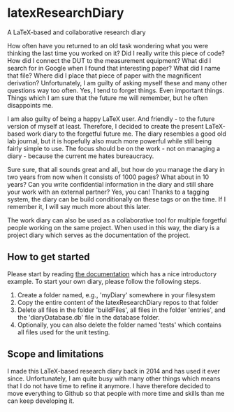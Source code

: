 # latexResearchDiary
A LaTeX-based and collaborative research diary

How often have you returned to an old task wondering what you were thinking the last time you worked on it? Did I really write this piece of code? How did I connect the DUT to the measurement equipment? What did I search for in Google when I found that interesting paper? What did I name that file? Where did I place that piece of paper with the magnificent derivation? Unfortunately, I am guilty of asking myself these and many other questions way too often. Yes, I tend to forget things. Even important things. Things which I am sure that the future me will remember, but he often disappoints me.

I am also guilty of being a happy LaTeX user. And friendly - to the future version of myself at least. Therefore, I decided to create the present LaTeX-based work diary to the forgetful future me. The diary resembles a good old lab journal, but it is hopefully also much more powerful while still being fairly simple to use. The focus should be on the work - not on managing a diary - because the current me hates bureaucracy.

Sure sure, that all sounds great and all, but how do you manage the diary in two years from now when it consists of 1000 pages? What about in 10 years? Can you write confidential information in the diary and still share your work with an external partner? Yes, you can! Thanks to a tagging system, the diary can be build conditionally on these tags or on the time. If I remember it, I will say much more about this later.

The work diary can also be used as a collaborative tool for multiple forgetful people working on the same project. When used in this way, the diary is a project diary which serves as the documentation of the project.

## How to get started
Please start by reading [the documentation](latexResearchDiary/master.pdf) which has a nice introductory example. To start your own diary, please follow the following steps.
1. Create a folder named, e.g., 'myDiary' somewhere in your filesystem
2. Copy the entire content of the latexResearchDiary repos to that folder
3. Delete all files in the folder 'buildFiles', all files in the folder 'entries', and the 'diaryDatabase.db' file in the database folder.
4. Optionally, you can also delete the folder named 'tests' which contains all files used for the unit testing.

## Scope and limitations
I made this LaTeX-based research diary back in 2014 and has used it ever since. Unfortunately, I am quite busy with many other things which means that I do not have time to refine it anymore. I have therefore decided to move everything to Github so that people with more time and skills than me can keep developing it.

